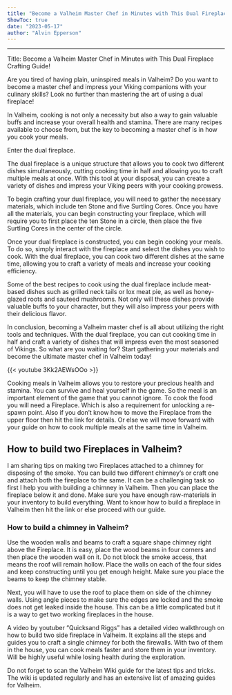```yaml
---
title: "Become a Valheim Master Chef in Minutes with This Dual Fireplace Crafting Guide!"
ShowToc: true 
date: "2023-05-17"
author: "Alvin Epperson"
---
```

*****
Title: Become a Valheim Master Chef in Minutes with This Dual Fireplace Crafting Guide!

Are you tired of having plain, uninspired meals in Valheim? Do you want to become a master chef and impress your Viking companions with your culinary skills? Look no further than mastering the art of using a dual fireplace!

In Valheim, cooking is not only a necessity but also a way to gain valuable buffs and increase your overall health and stamina. There are many recipes available to choose from, but the key to becoming a master chef is in how you cook your meals.

Enter the dual fireplace.

The dual fireplace is a unique structure that allows you to cook two different dishes simultaneously, cutting cooking time in half and allowing you to craft multiple meals at once. With this tool at your disposal, you can create a variety of dishes and impress your Viking peers with your cooking prowess.

To begin crafting your dual fireplace, you will need to gather the necessary materials, which include ten Stone and five Surtling Cores. Once you have all the materials, you can begin constructing your fireplace, which will require you to first place the ten Stone in a circle, then place the five Surtling Cores in the center of the circle.

Once your dual fireplace is constructed, you can begin cooking your meals. To do so, simply interact with the fireplace and select the dishes you wish to cook. With the dual fireplace, you can cook two different dishes at the same time, allowing you to craft a variety of meals and increase your cooking efficiency.

Some of the best recipes to cook using the dual fireplace include meat-based dishes such as grilled neck tails or lox meat pie, as well as honey-glazed roots and sauteed mushrooms. Not only will these dishes provide valuable buffs to your character, but they will also impress your peers with their delicious flavor.

In conclusion, becoming a Valheim master chef is all about utilizing the right tools and techniques. With the dual fireplace, you can cut cooking time in half and craft a variety of dishes that will impress even the most seasoned of Vikings. So what are you waiting for? Start gathering your materials and become the ultimate master chef in Valheim today!

{{< youtube 3Kk2AEWsOOo >}} 



Cooking meals in Valheim allows you to restore your precious health and stamina. You can survive and heal yourself in the game. So the meal is an important element of the game that you cannot ignore. To cook the food you will need a Fireplace. Which is also a requirement for unlocking a re-spawn point. Also if you don’t know how to move the Fireplace from the upper floor then hit the link for details. Or else we will move forward with your guide on how to cook multiple meals at the same time in Valheim.
 
## How to build two Fireplaces in Valheim?
 

 
I am sharing tips on making two Fireplaces attached to a chimney for disposing of the smoke. You can build two different chimney’s or craft one and attach both the fireplace to the same. It can be a challenging task so first I help you with building a chimney in Valheim. Then you can place the fireplace below it and done. Make sure you have enough raw-materials in your inventory to build everything. Want to know how to build a fireplace in Valheim then hit the link or else proceed with our guide.
 
### How to build a chimney in Valheim?
 
Use the wooden walls and beams to craft a square shape chimney right above the Fireplace. It is easy, place the wood beams in four corners and then place the wooden wall on it. Do not block the smoke access, that means the roof will remain hollow. Place the walls on each of the four sides and keep constructing until you get enough height. Make sure you place the beams to keep the chimney stable.
 
Next, you will have to use the roof to place them on side of the chimney walls. Using angle pieces to make sure the edges are locked and the smoke does not get leaked inside the house. This can be a little complicated but it is a way to get two working fireplaces in the house.
 
A video by youtuber “Quicksand Riggs” has a detailed video walkthrough on how to build two side fireplace in Valheim. It explains all the steps and guides you to craft a single chimney for both the firewalls. With two of them in the house, you can cook meals faster and store them in your inventory. Will be highly useful while losing health during the exploration.
 
Do not forget to scan the Valheim Wiki guide for the latest tips and tricks. The wiki is updated regularly and has an extensive list of amazing guides for Valheim.




